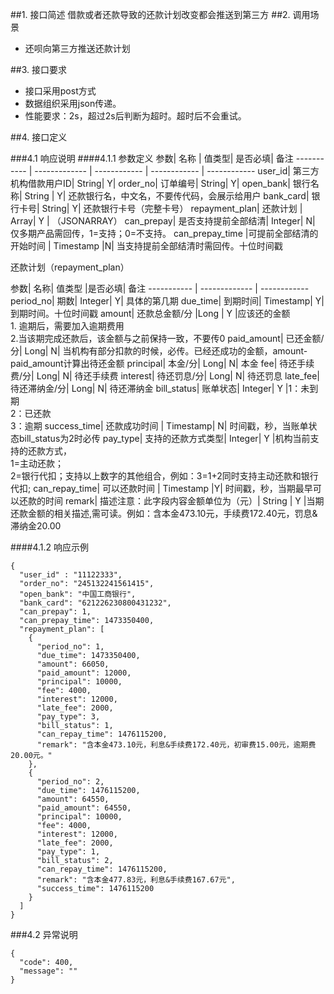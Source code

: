 ##1. 接口简述
借款或者还款导致的还款计划改变都会推送到第三方
##2. 调用场景
* 还呗向第三方推送还款计划

##3. 接口要求
* 接口采用post方式
* 数据组织采用json传递。
* 性能要求：2s，超过2s后判断为超时。超时后不会重试。

##4. 接口定义

###4.1 响应说明
####4.1.1 参数定义
参数|  名称 | 值类型| 是否必填|  备注
----------- | ------------- | ------------ | ------------ | ------------ 
user_id| 第三方机构借款用户ID|  String|  Y|
order_no|  订单编号|  String|  Y| 
open_bank| 银行名称|  String | Y| 还款银行名，中文名，不要传代码，会展示给用户
bank_card| 银行卡号|  String|  Y| 还款银行卡号（完整卡号）
repayment_plan|  还款计划 | Array| Y        | （JSONARRAY） 
can_prepay|  是否支持提前全部结清|  Integer| N| 仅多期产品需回传，1=支持；0=不支持。
can_prepay_time |可提前全部结清的开始时间 | Timestamp |N| 当支持提前全部结清时需回传。十位时间戳

还款计划（repayment_plan）

参数|  名称|  值类型 |是否必填|  备注
----------- | ------------- | ------------
period_no| 期数|  Integer| Y| 具体的第几期
due_time|  到期时间|  Timestamp| Y| 到期时间。十位时间戳
amount|  还款总金额/分 |Long | Y |应该还的金额<br>1. 逾期后，需要加入逾期费用 <br>2.当该期完成还款后，该金额与之前保持一致，不要传0
paid_amount| 已还金额/分|  Long|  N| 当机构有部分扣款的时候，必传。已经还成功的金额，amount-paid_amount计算出待还金额
principal| 本金/分|  Long|  N| 本金
fee| 待还手续费/分|  Long|  N| 待还手续费
interest| 待还罚息/分|  Long|  N| 待还罚息
late_fee| 待还滞纳金/分|  Long|  N| 待还滞纳金
bill_status| 账单状态|  Integer| Y |1：未到期<br>2：已还款<br>3：逾期
success_time|  还款成功时间 | Timestamp| N| 时间戳，秒，当账单状态bill_status为2时必传
pay_type|  支持的还款方式类型| Integer| Y |机构当前支持的还款方式，<br>1=主动还款；<br>2=银行代扣；支持以上数字的其他组合，例如：3=1+2同时支持主动还款和银行代扣;
can_repay_time|  可以还款时间 | Timestamp |Y| 时间戳，秒，当期最早可以还款的时间
remark|  描述注意：此字段内容金额单位为（元）|  String | Y |当期还款金额的相关描述,需可读。例如：含本金473.10元，手续费172.40元，罚息&滞纳金20.00

####4.1.2 响应示例
```
{
  "user_id" : "11122333",
  "order_no": "245132241561415",
  "open_bank": "中国工商银行",
  "bank_card": "621226230800431232",
  "can_prepay": 1,
  "can_prepay_time": 1473350400,
  "repayment_plan": [
    {
      "period_no": 1,
      "due_time": 1473350400,
      "amount": 66050,
      "paid_amount": 12000,
      "principal": 10000,
      "fee": 4000,
      "interest": 12000,
      "late_fee": 2000,
      "pay_type": 3,
      "bill_status": 1,
      "can_repay_time": 1476115200,
      "remark": "含本金473.10元，利息&手续费172.40元，初审费15.00元，逾期费20.00元。"
    },
    {
      "period_no": 2,
      "due_time": 1476115200,
      "amount": 64550,
      "paid_amount": 64550,
      "principal": 10000,
      "fee": 4000,
      "interest": 12000,
      "late_fee": 2000,
      "pay_type": 1,
      "bill_status": 2,
      "can_repay_time": 1476115200,
      "remark": "含本金477.83元，利息&手续费167.67元",
      "success_time": 1476115200
    }
  ]
}
```

###4.2 异常说明
```
{
  "code": 400,
  "message": ""
}
```